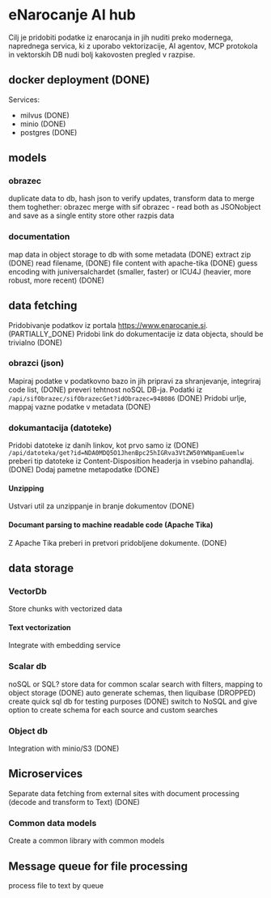# eNarocanje AI hub

Cilj je pridobiti podatke iz enarocanja in jih nuditi preko modernega, naprednega servica, 
ki z uporabo vektorizacije, AI agentov, MCP protokola in vektorskih DB 
nudi bolj kakovosten pregled v razpise.

## docker deployment (DONE)

Services:
- milvus (DONE)
- minio (DONE)
- postgres (DONE)

## models

### obrazec

duplicate data to db, hash json to verify updates, transform data to merge them toghether:
obrazec merge with sif obrazec - read both as JSONobject and save as a single entity
store other razpis data

### documentation

map data in object storage to db with some metadata (DONE)
extract zip (DONE)
read filename, (DONE)
file content  with apache-tika (DONE)
guess encoding with juniversalchardet (smaller, faster) or ICU4J (heavier, more robust, more recent) (DONE)

## data fetching

Pridobivanje podatkov iz portala https://www.enarocanje.si. (PARTIALLY_DONE)
Pridobi link do dokumentacije iz data objecta, should be trivialno (DONE)

### obrazci (json)

Mapiraj podatke v podatkovno bazo in jih pripravi za shranjevanje, integriraj code list, (DONE) 
preveri tehtnost noSQL DB-ja. Podatki iz `/api/sifObrazec/sifObrazecGet?idObrazec=948086` (DONE)
Pridobi urlje, mappaj vazne podatke v metadata (DONE) 

### dokumantacija (datoteke)

Pridobi datoteke iz danih linkov, kot prvo samo iz (DONE)
`/api/datoteka/get?id=NDA0MDQ5O1JhenBpc25hIGRva3VtZW50YWNpamEuemlw`
preberi tip datoteke iz Content-Disposition headerja in vsebino pahandlaj.(DONE)
Dodaj pametne metapodatke (DONE)

#### Unzipping

Ustvari util za unzippanje in branje dokumentov (DONE)

#### Documant parsing to machine readable code (Apache Tika)

Z Apache Tika preberi in pretvori pridobljene dokumente. (DONE)

## data storage

### VectorDb

Store chunks with vectorized data

#### Text vectorization

Integrate with embedding service

### Scalar db

noSQL or SQL? store data for common scalar search with filters, mapping to object storage (DONE)
auto generate schemas, then liquibase (DROPPED)
create quick sql db for testing purposes (DONE)
switch to NoSQL and give option to create schema for each source and custom searches

### Object db

Integration with minio/S3 (DONE)

## Microservices

Separate data fetching from external sites with document processing (decode and transform to Text) (DONE)

### Common data models

Create a common library with common models

## Message queue for file processing

process file to text by queue